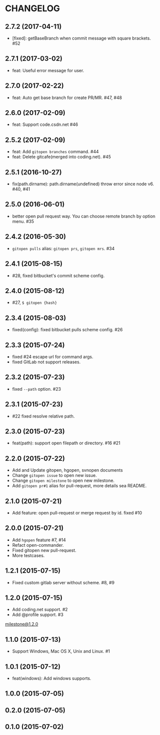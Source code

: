 
# CHANGELOG

## 2.7.2 (2017-04-11)

- [fixed]: getBaseBranch when commit message with square brackets. #52

## 2.7.1 (2017-03-02)

- feat: Useful error message for user.

## 2.7.0 (2017-02-22)

- feat: Auto get base branch for create PR/MR. #47, #48

## 2.6.0 (2017-02-09)

- feat: Support code.csdn.net #46

## 2.5.2 (2017-02-09)

- feat: Add `gitopen branches` command. #44
- feat: Delete gitcafe(merged into coding.net). #45

## 2.5.1 (2016-10-27)

* fix(path.dirname): path.dirname(undefined) throw error since node v6. #40, #41

## 2.5.0 (2016-06-01)

* better open pull request way. You can choose remote branch by option menu. #35

## 2.4.2 (2016-05-30)

* `gitopen pulls` alias: `gitopen prs`, `gitopen mrs`. #34

## 2.4.1 (2015-08-15)

* #28, fixed bitbucket's commit scheme config.

## 2.4.0 (2015-08-12)

* #27, `$ gitopen {hash}`

## 2.3.4 (2015-08-03)

* fixed(config): fixed bitbucket pulls scheme config. #26

## 2.3.3 (2015-07-24)

* fixed #24 escape url for command args.
* fixed GitLab not support releases.

## 2.3.2 (2015-07-23)

* fixed `--path` option. #23

## 2.3.1 (2015-07-23)

* #22 fixed resolve relative path.

## 2.3.0 (2015-07-23)

* feat(path): support open filepath or directory. #16 #21

## 2.2.0 (2015-07-22)

* Add and Update gitopen, hgopen, svnopen documents
* Change `gitopen issue` to open new issue.
* Change `gitopen milestone` to open new milestone.
* Add `gitopen pr#1` alias for pull-request, more details sea README.

## 2.1.0 (2015-07-21)

* Add feature: open pull-request or merge request by id. fixed #10

## 2.0.0 (2015-07-21)

* Add `hgopen` feature #7, #14
* Refact open-commander.
* Fixed gitopen new pull-request.
* More testcases.

## 1.2.1 (2015-07-15)

* Fixed custom gitlab server without scheme. #8, #9

## 1.2.0 (2015-07-15)

* Add coding.net support. #2
* Add @profile support. #3

[milestone@1.2.0](https://github.com/hotoo/gitopen/issues?q=milestone%3A1.2.0)

## 1.1.0 (2015-07-13)

* Support Windows, Mac OS X, Unix and Linux. #1

## 1.0.1 (2015-07-12)

* feat(windows): Add windows supports.

## 1.0.0 (2015-07-05)

## 0.2.0 (2015-07-05)

## 0.1.0 (2015-07-02)

